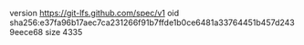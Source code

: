 version https://git-lfs.github.com/spec/v1
oid sha256:e37fa96b17aec7ca231266f91b7ffde1b0ce6481a33764451b457d2439eece68
size 4335
